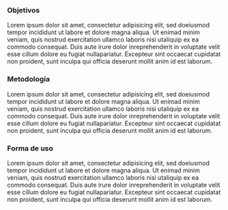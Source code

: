 
### Objetivos

Lorem ipsum dolor sit amet, consectetur adipisicing elit, sed doeiusmod tempor incididunt ut labore et dolore magna aliqua. Ut enimad minim veniam, quis nostrud exercitation ullamco laboris nisi utaliquip ex ea commodo consequat. Duis aute irure dolor inreprehenderit in voluptate velit esse cillum dolore eu fugiat nullapariatur. Excepteur sint occaecat cupidatat non proident, sunt inculpa qui officia deserunt mollit anim id est laborum.

### Metodología

Lorem ipsum dolor sit amet, consectetur adipisicing elit, sed doeiusmod tempor incididunt ut labore et dolore magna aliqua. Ut enimad minim veniam, quis nostrud exercitation ullamco laboris nisi utaliquip ex ea commodo consequat. Duis aute irure dolor inreprehenderit in voluptate velit esse cillum dolore eu fugiat nullapariatur. Excepteur sint occaecat cupidatat non proident, sunt inculpa qui officia deserunt mollit anim id est laborum.

### Forma de uso

Lorem ipsum dolor sit amet, consectetur adipisicing elit, sed doeiusmod tempor incididunt ut labore et dolore magna aliqua. Ut enimad minim veniam, quis nostrud exercitation ullamco laboris nisi utaliquip ex ea commodo consequat. Duis aute irure dolor inreprehenderit in voluptate velit esse cillum dolore eu fugiat nullapariatur. Excepteur sint occaecat cupidatat non proident, sunt inculpa qui officia deserunt mollit anim id est laborum.
